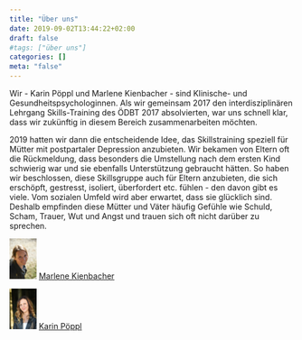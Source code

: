 ```yaml
---
title: "Über uns"
date: 2019-09-02T13:44:22+02:00
draft: false
#tags: ["über uns"]
categories: []
meta: "false"
---
```


Wir - Karin Pöppl und Marlene Kienbacher - sind Klinische- und Gesundheitspsychologinnen. Als wir gemeinsam 2017 den interdisziplinären Lehrgang Skills-Training des ÖDBT 2017 absolvierten, war uns schnell klar, dass wir zukünftig in diesem Bereich zusammenarbeiten möchten.

2019 hatten wir dann die entscheidende Idee, das Skillstraining speziell für Mütter mit postpartaler Depression anzubieten. Wir bekamen von Eltern oft die Rückmeldung, dass besonders die Umstellung nach dem ersten Kind schwierig war und sie ebenfalls Unterstützung gebraucht hätten. So haben wir beschlossen, diese Skillsgruppe auch für Eltern anzubieten, die sich erschöpft, gestresst, isoliert, überfordert etc. fühlen - den davon gibt es viele. Vom sozialen Umfeld wird aber erwartet, dass sie glücklich sind. Deshalb empfinden diese Mütter und Väter häufig Gefühle wie Schuld, Scham, Trauer, Wut und Angst und trauen sich oft nicht darüber zu sprechen.


<img src="/img/MarleneKienbacher.JPG" width="48"> [Marlene Kienbacher](/marlenekienbacher)

<img src="/img/KarinPoeppl.JPG" width="48"> [Karin Pöppl](/karinpoeppl)
